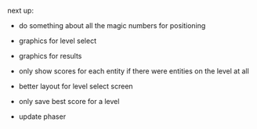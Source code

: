next up:
- do something about all the magic numbers for positioning
- graphics for level select
- graphics for results

- only show scores for each entity if there were entities on the level at all

- better layout for level select screen

- only save best score for a level

- update phaser

